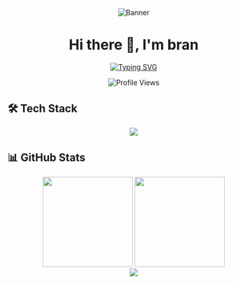 <div align="center">
  <img src="https://raw.githubusercontent.com/brann-dev/assets/main/zero-slash.gif" alt="Banner" />
  
  # Hi there 👋, I'm bran
  
  [![Typing SVG](https://readme-typing-svg.herokuapp.com?font=Fira+Code&pause=1000&color=58A6FF&center=true&vCenter=true&width=435&lines=Full+Stack+Developer;AI+Enthusiast;DeFi+Platform+Builder;DEX+Integration+Expert)](https://git.io/typing-svg)
  
  ![Profile Views](https://komarev.com/ghpvc/?username=brann-dev&color=brightgreen)
</div>

## 🛠️ Tech Stack

<div align="center">
  <img src="https://skillicons.dev/icons?i=nextjs,react,typescript,javascript,rust,nodejs,python,solidity&perline=8" />
</div>

## 📊 GitHub Stats

<div align="center">
  <img height="180em" src="https://github-readme-stats.vercel.app/api?username=brann-dev&show_icons=true&theme=dark&include_all_commits=true&count_private=true"/>
  <img height="180em" src="https://github-readme-stats.vercel.app/api/top-langs/?username=brann-dev&layout=compact&langs_count=8&theme=dark"/>
</div>

<div align="center">
  <img src="https://github-readme-streak-stats.herokuapp.com/?user=brann-dev&theme=dark" />
</div>
